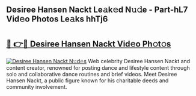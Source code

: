 ## Desiree Hansen Nackt Le𝚊k𝚎d N𝚞𝚍e - Part-hL7 Vid𝚎o Photos Le𝚊ks hhTj6

# <h2><a href="http://fb7x5h.evod.top/?m=Desiree+Hansen+Nackt">🔗 👉🔴 Desiree Hansen Nackt Vid𝚎o Ph𝚘t𝚘s</a></h2>

[![Desiree Hansen Nackt N𝚞d𝚎s](https://i.imgur.com/8V9OHl7.gif)](http://fb7x5h.evod.top/?m=Desiree+Hansen+Nackt)
Web celebrity Desiree Hansen Nackt and content creator, renowned for posting dance and lifestyle content through solo and collaborative dance routines and brief videos. Meet Desiree Hansen Nackt, a public figure known for his charitable deeds and community involvement. 
